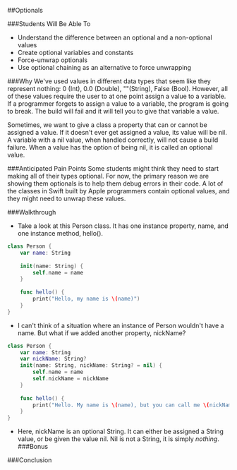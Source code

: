 ##Optionals

###Students Will Be Able To
- Understand the difference between an optional and a non-optional values
- Create optional variables and constants
- Force-unwrap optionals
- Use optional chaining as an alternative to force unwrapping


###Why
We've used values in different data types that seem like they represent nothing: 0 (Int), 0.0 (Double), ""(String), False (Bool). However, all of these values require the user to at one point assign a value to a variable. If a programmer forgets to assign a value to a variable, the program is going to break. The build will fail and it will tell you to give that variable a value. 

Sometimes, we want to give a class a property that can or cannot be assigned a value. If it doesn't ever get assigned a value, its value will be nil. A variable with a nil value, when handled correctly, will not cause a build failure. When a value has the option of being nil, it is called an optional value.


###Anticipated Pain Points
Some students might think they need to start making all of their types optional. For now, the primary reason we are showing them optionals is to help them debug errors in their code. A lot of the classes in Swift built by Apple programmers contain optional values, and they might need to unwrap these values.


###Walkthrough
- Take a look at this Person class. It has one instance property, name, and one instance method, hello(). 
```Swift
class Person {
    var name: String
    
    init(name: String) {
        self.name = name
    }
    
    func hello() {
        print("Hello, my name is \(name)")
    }
}
```
- I can't think of a situation where an instance of Person wouldn't have a name. But what if we added another property, nickName?
```Swift
class Person {
    var name: String
    var nickName: String?
    init(name: String, nickName: String? = nil) {
        self.name = name
        self.nickName = nickName
    }
    
    func hello() {
        print("Hello. My name is \(name), but you can call me \(nickName).")
    }
}
```
- Here, nickName is an optional String. It can either be assigned a String value, or be given the value nil. Nil is not a String, it is simply _nothing_.
###Bonus


###Conclusion
